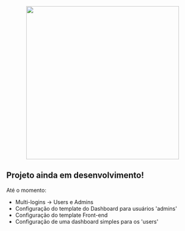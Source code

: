 <p align="center"><a href="https://laravel.com" target="_blank"><img src="https://raw.githubusercontent.com/laravel/art/master/logo-lockup/5%20SVG/2%20CMYK/1%20Full%20Color/laravel-logolockup-cmyk-red.svg" width="400"></a></p>


## Projeto ainda em desenvolvimento!

Até o momento:

* Multi-logins -> Users e Admins
* Configuração do template do Dashboard para usuários 'admins'
* Configuração do template Front-end 
* Configuração de uma dashboard simples para os 'users'


